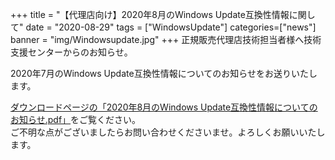 +++
title = "【代理店向け】2020年8月のWindows Update互換性情報に関して"
date = "2020-08-29"
tags = ["WindowsUpdate"]
categories=["news"]
banner = "img/Windowsupdate.jpg"
+++
正規販売代理店技術担当者様へ技術支援センターからのお知らせ。  
<!--more-->
2020年7月のWindows Update互換性情報についてのお知らせをお送りいたします。  

[ダウンロードページの「2020年8月のWindows Update互換性情報についてのお知らせ.pdf」](https://www.kitasp.com/downloads/)をご覧ください。  
ご不明な点がございましたらお問い合わせくださいませ。よろしくお願いいたします。


